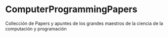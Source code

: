 # ComputerProgrammingPapers
Collección de Papers y apuntes de los grandes maestros de la ciencia de la computación y programación

